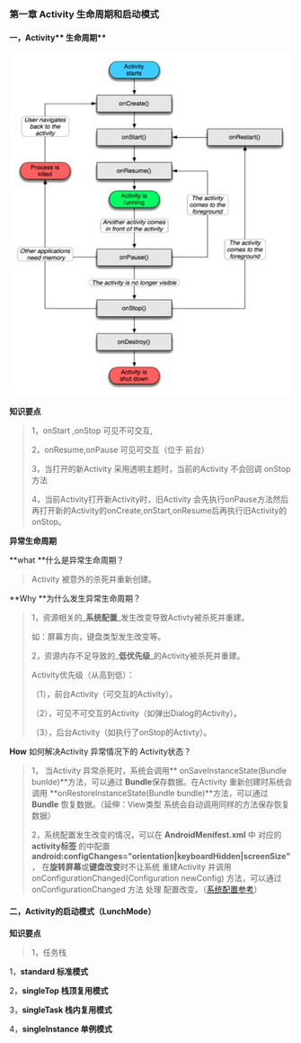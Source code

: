### 第一章 Activity 生命周期和启动模式

#### 一，Activity** 生命周期**

![](/assets/2012050219053256.jpg)

**知识要点**

> 1，onStart ,onStop 可见不可交互,
>
> 2，onResume,onPause 可见可交互（位于 前台）
>
> 3，当打开的新Activity 采用透明主题时，当前的Activity 不会回调 onStop 方法
>
> 4，当前Activity打开新Activity时，旧Activity 会先执行onPause方法然后再打开新的Activity的onCreate,onStart,onResume后再执行旧Activity的onStop。

**异常生命周期**

**what **什么是异常生命周期？

> Activity 被意外的杀死并重新创建。

**Why **为什么发生异常生命周期？

> 1，资源相关的_**系统配置**_发生改变导致Activty被杀死并重建。
>
> 如：屏幕方向，键盘类型发生改变等。
>
> 2，资源内存不足导致的_**低优先级**_的Activity被杀死并重建。
>
> Activity优先级（从高到低）：
>
> （1），前台Activity（可交互的Activity）。
>
> （2），可见不可交互的Activity（如弹出Dialog的Activity）。
>
> （3），后台Activity（如执行了onStop的Activty）。

**How** 如何解决Activity 异常情况下的 Activity状态？

> 1， 当Activity 异常杀死时，系统会调用** onSaveInstanceState\(Bundle bunlde\)**方法，可以通过 **Bundle**保存数据。在Activity 重新创建时系统会调用 **onRestoreInstanceState\(Bundle bundle\)**方法，可以通过 **Bundle** 恢复数据。（延伸：View类型 系统会自动调用同样的方法保存恢复数据）
>
> 2，系统配置发生改变的情况，可以在 **AndroidMenifest.xml** 中 对应的 **activity标签** 的中配置             **android:configChanges="orientation\|keyboardHidden\|screenSize"**， 在**旋转屏幕**或**键盘改变**时不让系统 重建Activity 并调用 onConfigurationChanged\(Configuration newConfig\) 方法，可以通过onConfigurationChanged 方法 处理 配置改变。（[系统配置参考](https://git.oschina.net/aleung/Dev_Android/issues/1)）

#### 二，Activity的启动模式（LunchMode）

**知识要点**

> 1，任务栈

1，**standard  标准模式**

2，**singleTop 栈顶复用模式**

3，**singleTask  栈内复用模式**

4，**singleInstance 单例模式**

